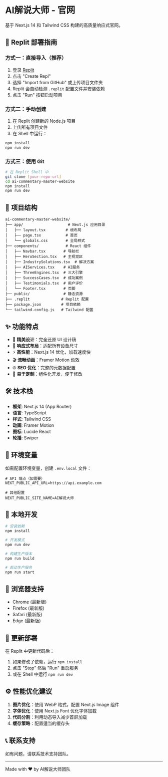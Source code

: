 # AI解说大师 - 官网

基于 Next.js 14 和 Tailwind CSS 构建的高质量响应式官网。

## 🚀 Replit 部署指南

### 方式一：直接导入（推荐）

1. 登录 [Replit](https://replit.com)
2. 点击 "Create Repl"
3. 选择 "Import from GitHub" 或上传项目文件夹
4. Replit 会自动检测 `.replit` 配置文件并安装依赖
5. 点击 "Run" 按钮启动项目

### 方式二：手动创建

1. 在 Replit 创建新的 Node.js 项目
2. 上传所有项目文件
3. 在 Shell 中运行：
```bash
npm install
npm run dev
```

### 方式三：使用 Git

```bash
# 在 Replit Shell 中
git clone [your-repo-url]
cd ai-commentary-master-website
npm install
npm run dev
```

## 📁 项目结构

```
ai-commentary-master-website/
├── app/                    # Next.js 应用目录
│   ├── layout.tsx         # 根布局
│   ├── page.tsx           # 首页
│   └── globals.css        # 全局样式
├── components/            # React 组件
│   ├── Navbar.tsx        # 导航栏
│   ├── HeroSection.tsx   # 主视觉区
│   ├── IndustrySolutions.tsx  # 解决方案
│   ├── AIServices.tsx    # AI服务
│   ├── ThreeEngines.tsx  # 三大引擎
│   ├── SuccessCases.tsx  # 成功案例
│   ├── Testimonials.tsx  # 用户评价
│   └── Footer.tsx        # 页脚
├── public/               # 静态资源
├── .replit              # Replit 配置
├── package.json         # 项目依赖
└── tailwind.config.js   # Tailwind 配置
```

## ✨ 功能特点

- 🎨 **精美设计**：完全还原 UI 设计稿
- 📱 **响应式布局**：适配所有设备尺寸
- ⚡ **高性能**：Next.js 14 优化，加载速度快
- 🎬 **流畅动画**：Framer Motion 动效
- 🌐 **SEO 优化**：完整的元数据配置
- 🔧 **易于定制**：组件化开发，便于修改

## 🛠 技术栈

- **框架**: Next.js 14 (App Router)
- **语言**: TypeScript
- **样式**: Tailwind CSS
- **动画**: Framer Motion
- **图标**: Lucide React
- **轮播**: Swiper

## 📝 环境变量

如需配置环境变量，创建 `.env.local` 文件：

```env
# API 端点（如需要）
NEXT_PUBLIC_API_URL=https://api.example.com

# 其他配置
NEXT_PUBLIC_SITE_NAME=AI解说大师
```

## 🚀 本地开发

```bash
# 安装依赖
npm install

# 开发模式
npm run dev

# 构建生产版本
npm run build

# 启动生产服务
npm run start
```

## 📱 浏览器支持

- Chrome (最新版)
- Firefox (最新版)
- Safari (最新版)
- Edge (最新版)

## 🔄 更新部署

在 Replit 中更新代码后：

1. 如果修改了依赖，运行 `npm install`
2. 点击 "Stop" 然后 "Run" 重启服务
3. 或在 Shell 中运行 `npm run dev`

## ⚙️ 性能优化建议

1. **图片优化**：使用 WebP 格式，配置 Next.js Image 组件
2. **字体优化**：使用 Next.js Font 优化字体加载
3. **代码分割**：利用动态导入减少首屏加载
4. **缓存策略**：配置适当的缓存头

## 📞 联系支持

如有问题，请联系技术支持团队。

---

Made with ❤️ by AI解说大师团队